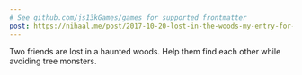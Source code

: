 ```yaml
---
# See github.com/js13kGames/games for supported frontmatter
post: https://nihaal.me/post/2017-10-20-lost-in-the-woods-my-entry-for-js13kgames/
---
```

Two friends are lost in a haunted woods.
Help them find each other while avoiding tree monsters.